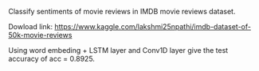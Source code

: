 
Classify sentiments of movie reviews in IMDB movie reviews dataset.

Dowload link: https://www.kaggle.com/lakshmi25npathi/imdb-dataset-of-50k-movie-reviews

Using word embeding + LSTM layer and Conv1D layer give the test accuracy of acc = 0.8925.
